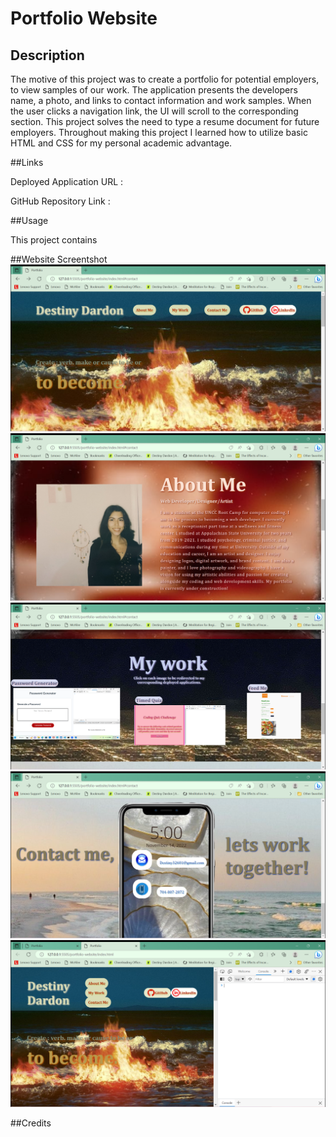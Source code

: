 # Portfolio Website
## Description 

The motive of this project was to create a portfolio for potential employers, to view samples of our work. The application presents the developers name, a photo, and links to contact information and work samples. When the user clicks a navigation link, the UI will scroll to the corresponding section. This project solves the need to type a resume document for future employers. Throughout making this project I learned how to utilize basic HTML and CSS for my personal academic advantage.

##Links

Deployed Application URL : 

GitHub Repository Link : 

##Usage

This project contains 

##Website Screentshot
![Alt text](images/2023-03-25.png)
![Alt text](images/2023-03-25%20(1).png)
![Alt text](images/2023-03-25%20(2).png)
![Alt text](images/2023-03-25%20(3).png)
![Alt text](images/2023-03-25%20(5).png)




##Credits

